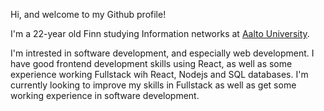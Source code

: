 Hi, and welcome to my Github profile!

I'm a 22-year old Finn studying Information networks at [Aalto University](https://www.aalto.fi/en).

I'm intrested in software development, and especially web development. 
I have good frontend development skills using React, as well as some experience working Fullstack wih React, Nodejs and SQL databases. 
I'm currently looking to improve my skills in Fullstack as well as get some working experience in software development.
